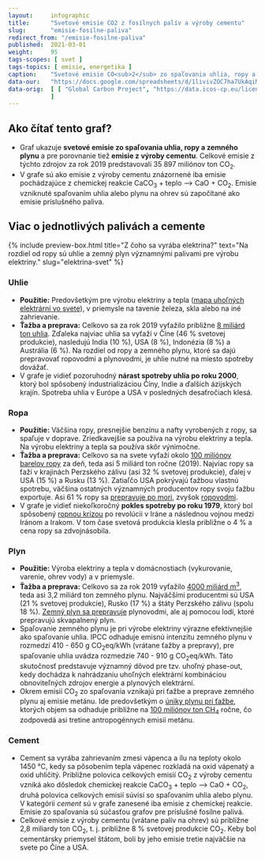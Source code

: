 ```yaml
---
layout:     infographic
title:      "Svetové emisie CO2 z fosílnych palív a výroby cementu"
slug:       "emisie-fosilne-paliva"
redirect_from: "/emisie-fosilne-paliva"
published:  2021-03-01
weight:     95
tags-scopes: [ svet ]
tags-topics: [ emisie, energetika ]
caption:    "Svetové emisie CO<sub>2</sub> zo spaľovania uhlia, ropy a plynu narástli za posledných 60 rokov štvornásobne. K dosiahnutiu uhlíkovej neutrality bude potrebné, aby klesli prakticky na nulu."
data-our:   "https://docs.google.com/spreadsheets/d/1livivZOC7ha7UkAqiMJtvt1AnMRUq-aNsta8KKgxQ44/edit?usp=sharing"
data-orig:  [ [ "Global Carbon Project", "https://data.icos-cp.eu/licence_accept?ids=%5B%226QlPjfn_7uuJtAeuGGFXuPwz%22%5D" ]
            ]
---
```


## Ako čítať tento graf?

* Graf ukazuje **svetové emisie zo spaľovania uhlia, ropy a zemného plynu** a pre porovnanie tiež **emisie z výroby cementu**. Celkové emisie z týchto zdrojov za rok 2019 predstavovali 35 897 miliónov ton CO<sub>2</sub>.
* V grafe sú ako emisie z výroby cementu znázornené iba emisie pochádzajúce z chemickej reakcie CaCO<sub>3</sub> + teplo ⟶ CaO + CO<sub>2</sub>. Emisie vzniknuté spaľovaním uhlia alebo plynu na ohrev sú započítané ako emisie príslušného paliva.

## Viac o jednotlivých palivách a cemente

{% include preview-box.html
    title="Z čoho sa vyrába elektrina?"
    text="Na rozdiel od ropy sú uhlie a zemný plyn významnými palivami pre výrobu elektriny."
    slug="elektrina-svet"
%}

### Uhlie

* **Použitie:** Predovšetkým pre výrobu elektriny a tepla ([mapa uhoľných elektrární vo svete](https://www.carbonbrief.org/mapped-worlds-coal-power-plants)), v priemysle na tavenie železa, skla alebo na iné zahrievanie.
* **Ťažba a preprava:** Celkovo sa za rok 2019 vyťažilo približne [8 miliárd ton uhlia](https://www.iea.org/reports/coal-information-overview). Zďaleka najviac uhlia sa vyťaží v Číne (46 % svetovej produkcie), nasledujú India (10 %), USA (8 %), Indonézia (8 %) a Austrália (6 %). Na rozdiel od ropy a zemného plynu, ktoré sa dajú prepravovať ropovodmi a plynovodmi, je uhlie nutné na miesto spotreby dovážať.
* V grafe je vidieť pozoruhodný **nárast spotreby uhlia po roku 2000**, ktorý bol spôsobený industrializáciou Číny, Indie a ďalších ázijských krajín. Spotreba uhlia v Európe a USA v posledných desaťročiach klesá.

### Ropa

* **Použitie:** Väčšina ropy, presnejšie benzínu a nafty vyrobených z ropy, sa spaľuje v doprave. Zriedkavejšie sa používa na výrobu elektriny a tepla. Na výrobu elektriny a tepla sa používa skôr výnimočne.
* **Ťažba a preprava:** Celkovo sa na svete vyťaží okolo [100 miliónov barelov ropy](https://www.eia.gov/outlooks/steo/report/global_oil.php) za deň, teda asi 5 miliárd ton ročne (2019). Najviac ropy sa ťaží v krajinách Perzského zálivu (asi 32 % svetovej produkcie), ďalej v USA (15 %) a Rusku (13 %). Zatiaľčo USA pokrývajú ťažbou vlastnú spotrebu, väčšina ostatných významných producentov ropy svoju ťažbu exportuje. Asi 61 % ropy sa [prepravuje po mori](https://talkbusiness.net/2017/08/61-of-global-crude-oil-and-petroleum-products-transported-by-sea/), zvyšok [ropovodmi](http://worldmap.harvard.edu/data/geonode:global_oil_pipelines_7z9).
* V grafe je vidieť niekoľkoročný **pokles spotreby po roku 1979**, ktorý bol spôsobený [ropnou krízou](https://en.wikipedia.org/wiki/1979_oil_crisis) po revolúcii v Iráne a následnou vojnou medzi Iránom a Irakom. V tom čase svetová produkcia klesla približne o 4 % a cena ropy sa zdvojnásobila.

### Plyn

* **Použitie:** Výroba elektriny a tepla v domácnostiach (vykurovanie, varenie, ohrev vody) a v priemysle.
* **Ťažba a preprava:** Celkovo sa za rok 2019 vyťažilo [4000 miliárd m<sup>3</sup>](https://www.bp.com/content/dam/bp/business-sites/en/global/corporate/pdfs/energy-economics/statistical-review/bp-stats-review-2019-natural-gas.pdf), teda asi 3,2 miliárd ton zemného plynu. Najväčšími producentmi sú USA (21 % svetovej produkcie), Rusko (17 %) a štáty Perzského zálivu (spolu 18 %). [Zemný plyn sa prepravuje](https://en.wikipedia.org/wiki/Natural_gas#/media/File:Global_Gas_trade_both_LNG_and_Pipeline.png) plynovodmi, ale aj pomocou lodí, ktoré prepravujú skvapalnený plyn.
* Spaľovanie zemného plynu je pri výrobe elektriny výrazne efektívnejšie ako spaľovanie uhlia. <glossary id="ipcc">IPCC</glossary> odhaduje emisnú intenzitu zemného plynu v rozmedzí 410 - 650 g CO<sub>2</sub>eq/kWh (vrátane ťažby a prepravy), pre spaľovanie uhlia uvádza rozmedzie 740 - 910 g CO<sub>2</sub>eq/kWh. Táto skutočnosť predstavuje významný dôvod pre tzv. <glossary id="phase-out">uhoľný phase-out</glossary>, kedy dochádza k nahrádzaniu uhoľných elektrární kombináciou obnoviteľných zdrojov energie a plynových elektrární.
* Okrem emisií CO<sub>2</sub> zo spaľovania vznikajú pri ťažbe a preprave zemného plynu aj emisie metánu. Ide predovšetkým o [úniky plynu pri ťažbe](https://en.wikipedia.org/wiki/Fugitive_emission), ktorých objem sa odhaduje približne na [100 miliónov ton CH<sub>4</sub>](https://www.carbonbrief.org/scientists-concerned-by-record-high-global-methane-emissions) ročne, čo zodpovedá asi tretine antropogénnych emisií metánu.

### Cement

* Cement sa vyrába zahrievaním zmesi vápenca a ílu na teploty okolo 1450 °C, kedy sa pôsobením tepla vápenec rozkladá na oxid vápenatý a oxid uhličitý. Približne polovica celkových emisií CO<sub>2</sub> z výroby cementu vzniká ako dôsledok chemickej reakcie CaCO<sub>3</sub> + teplo ⟶ CaO + CO<sub>2</sub>, druhá polovica celkových emisií súvisí so spaľovaním uhlia alebo plynu. V kategórii *cement* sú v grafe zanesené iba emisie z chemickej reakcie. Emisie zo spaľovania sú súčasťou grafov pre príslušné fosílne palivá.
* Celkové emisie z výroby cementu (vrátane palív na ohrev) sú približne 2,8 miliardy ton CO<sub>2</sub>, t. j. približne 8 % svetovej produkcie CO<sub>2</sub>. Keby bol cementársky priemysel štátom, boli by jeho emisie tretie najväčšie na svete po Číne a USA.
